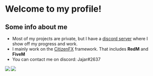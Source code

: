 # Welcome to my profile!

## Some info about me
* Most of my projects are private, but I have a [discord server](https://discord.gg/6uMnJWXezX) where I show off my progress and work.
* I mainly work on the [CitizenFX](https://github.com/citizenfx) framework. That includes **RedM** and **FiveM**
* You can contact me on discord: Jajar#2637

<p>
  <img align = 'left' src="https://github-readme-stats.vercel.app/api?username=JajarGaming&include_all_commits=true&theme=github_dark&show_icons=true&hide_border=true&count_private=true"/>
 	<img align = 'left' src="https://github-readme-stats.vercel.app/api/wakatime?username=Jajar&theme=github_dark&hide_border=true&layout=compact&langs_count=8" />
</p>
